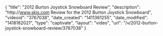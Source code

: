 {
    "title": "2012 Burton Joystick Snowboard Review",
    "description": "http:\/\/www.skis.com Review for the 2012 Burton Joystick Snowboard",
    "videoid": "3767038",
    "date_created": "1411361255",
    "date_modified": "1418182021",
    "type": "captivate",
    "layout": "video",
    "url": "\/v\/2012-burton-joystick-snowboard-review\/3767038"
}